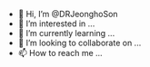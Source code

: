 - 👋 Hi, I’m @DRJeonghoSon
- 👀 I’m interested in ...
- 🌱 I’m currently learning ...
- 💞️ I’m looking to collaborate on ...
- 📫 How to reach me ...

<!---
DRJeonghoSon/DRJeonghoSon is a ✨ special ✨ repository because its `README.md` (this file) appears on your GitHub profile.
You can click the Preview link to take a look at your changes.
--->
